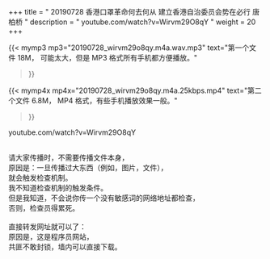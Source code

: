 +++
title = " 20190728 香港口罩革命何去何从 建立香港自治委员会势在必行 唐柏桥 "
description = " youtube.com/watch?v=Wirvm29O8qY "
weight = 20
+++

{{< mymp3  mp3="20190728_wirvm29o8qy.m4a.wav.mp3"
text="第一个文件 18M， 可能太大，但是 MP3 格式所有手机都方便播放。"
>}}

{{< mymp4x mp4x="20190728_wirvm29o8qy.m4a.25kbps.mp4"
text="第二个文件 6.8M， MP4 格式，有些手机播放效果一般。"
>}}

youtube.com/watch?v=Wirvm29O8qY 



<br>
请大家传播时，不需要传播文件本身，<br>
原因是：一旦传播过大东西（例如，图片，文件），<br>
就会触发检查机制。<br>
我不知道检查机制的触发条件。<br>
但是我知道，不会说你传一个没有敏感词的网络地址都检查，<br>
否则，检查员得累死。<br><br>
直接转发网址就可以了：<br>
原因是，这是程序员网站，<br>
共匪不敢封锁，墙内可以直接下载。







